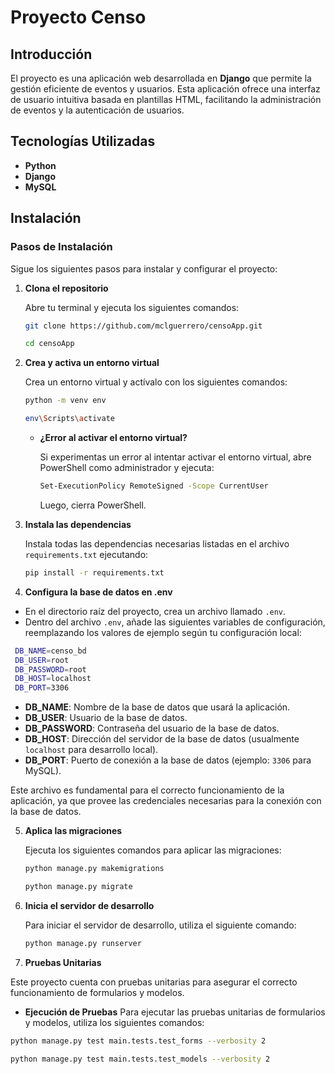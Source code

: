 # Proyecto Censo

## Introducción

El proyecto es una aplicación web desarrollada en **Django** que permite la gestión eficiente de eventos y usuarios. Esta aplicación ofrece una interfaz de usuario intuitiva basada en plantillas HTML, facilitando la administración de eventos y la autenticación de usuarios.

## Tecnologías Utilizadas

- **Python**
- **Django**
- **MySQL**

## Instalación

### Pasos de Instalación

Sigue los siguientes pasos para instalar y configurar el proyecto:

1. **Clona el repositorio**

   Abre tu terminal y ejecuta los siguientes comandos:

   ```bash
   git clone https://github.com/mclguerrero/censoApp.git

   ```
   ```bash
   cd censoApp
   ```

2. **Crea y activa un entorno virtual**

   Crea un entorno virtual y actívalo con los siguientes comandos:

   ```bash
   python -m venv env
   ```
   ```bash
   env\Scripts\activate
   ```
   - **¿Error al activar el entorno virtual?**

     Si experimentas un error al intentar activar el entorno virtual, abre PowerShell como administrador y ejecuta:

     ```bash
     Set-ExecutionPolicy RemoteSigned -Scope CurrentUser
     ```

     Luego, cierra PowerShell.

3. **Instala las dependencias**

   Instala todas las dependencias necesarias listadas en el archivo `requirements.txt` ejecutando:

   ```bash
   pip install -r requirements.txt
   ```

4. **Configura la base de datos en .env**

- En el directorio raíz del proyecto, crea un archivo llamado `.env`.
- Dentro del archivo `.env`, añade las siguientes variables de configuración, reemplazando los valores de ejemplo según tu configuración local:

 ```bash
  DB_NAME=censo_bd
  DB_USER=root
  DB_PASSWORD=root
  DB_HOST=localhost
  DB_PORT=3306
```  

   - **DB_NAME**: Nombre de la base de datos que usará la aplicación.
   - **DB_USER**: Usuario de la base de datos.
   - **DB_PASSWORD**: Contraseña del usuario de la base de datos.
   - **DB_HOST**: Dirección del servidor de la base de datos (usualmente `localhost` para desarrollo local).
   - **DB_PORT**: Puerto de conexión a la base de datos (ejemplo: `3306` para MySQL).

Este archivo es fundamental para el correcto funcionamiento de la aplicación, ya que provee las credenciales necesarias para la conexión con la base de datos.

5. **Aplica las migraciones**

   Ejecuta los siguientes comandos para aplicar las migraciones:

   ```bash
   python manage.py makemigrations 
   ```
   ```bash
   python manage.py migrate
   ```

6. **Inicia el servidor de desarrollo**

   Para iniciar el servidor de desarrollo, utiliza el siguiente comando:

   ```bash
   python manage.py runserver
   ```

7. **Pruebas Unitarias**

Este proyecto cuenta con pruebas unitarias para asegurar el correcto funcionamiento de formularios y modelos.

   - **Ejecución de Pruebas**
Para ejecutar las pruebas unitarias de formularios y modelos, utiliza los siguientes comandos:

  ```bash
  python manage.py test main.tests.test_forms --verbosity 2
  ```
  ```bash
  python manage.py test main.tests.test_models --verbosity 2
  ```
